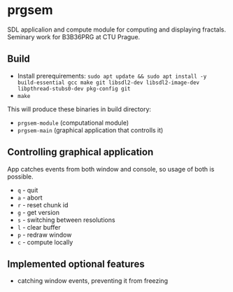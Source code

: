 # prgsem
SDL applicalion and compute module for computing and displaying fractals. Seminary work for B3B36PRG at CTU Prague.

## Build
- Install prerequirements:
```sudo apt update && sudo apt install -y build-essential gcc make git libsdl2-dev libsdl2-image-dev libpthread-stubs0-dev pkg-config git```
- ```make```

This will produce these binaries in build directory:
- ```prgsem-module``` (computational module)
- ```prgsem-main``` (graphical application that controlls it)

## Controlling graphical application
App catches events from both window and console, so usage of both is possible.
- ```q``` - quit
- ```a``` - abort
- ```r``` - reset chunk id
- ```g``` - get version
- ```s``` - switching between resolutions
- ```l``` - clear buffer
- ```p``` - redraw window
- ```c``` - compute locally

## Implemented optional features
- catching window events, preventing it from freezing

